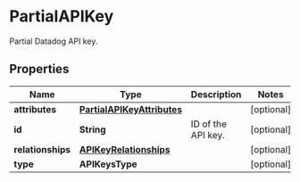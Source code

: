 # PartialAPIKey

Partial Datadog API key.

## Properties

| Name              | Type                                                      | Description        | Notes      |
| ----------------- | --------------------------------------------------------- | ------------------ | ---------- |
| **attributes**    | [**PartialAPIKeyAttributes**](PartialAPIKeyAttributes.md) |                    | [optional] |
| **id**            | **String**                                                | ID of the API key. | [optional] |
| **relationships** | [**APIKeyRelationships**](APIKeyRelationships.md)         |                    | [optional] |
| **type**          | **APIKeysType**                                           |                    | [optional] |
